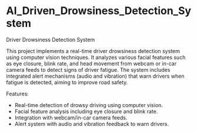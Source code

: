 # AI_Driven_Drowsiness_Detection_System
Driver Drowsiness Detection System

This project implements a real-time driver drowsiness detection system using computer vision techniques. It analyzes various facial features such as eye closure, blink rate, and head movement from webcam or in-car camera feeds to detect signs of driver fatigue. The system includes integrated alert mechanisms (audio and vibration) that warn drivers when fatigue is detected, aiming to improve road safety.

Features:

- Real-time detection of drowsy driving using computer vision.
- Facial feature analysis including eye closure and blink rate.
- Integration with webcam/in-car camera feeds.
- Alert system with audio and vibration feedback to warn drivers.
